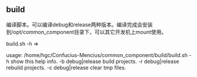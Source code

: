 ## build
编译脚本。可以编译debug和release两种版本。编译完成会安装到/opt/common_component目录下，可以其它开发机上mount使用。

build.sh -h
=>

usage: /home/hgc/Confucius-Mencius/common_component/build/build.sh
                 -h show this help info.
                 -b debug|release build projects.
                 -r debug|release rebuild projects.
                 -c debug|release clear tmp files.
